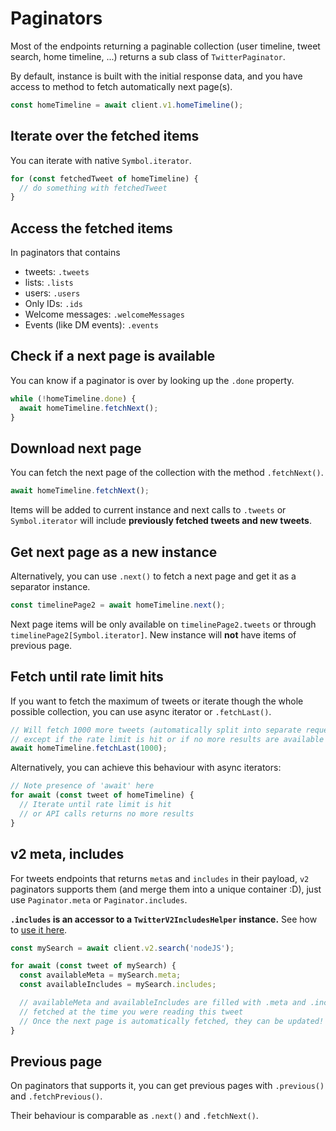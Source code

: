# Paginators

Most of the endpoints returning a paginable collection (user timeline, tweet search, home timeline, ...) returns a sub class of `TwitterPaginator`.

By default, instance is built with the initial response data, and you have access to method to fetch automatically next page(s).
```ts
const homeTimeline = await client.v1.homeTimeline();
```

## Iterate over the fetched items

You can iterate with native `Symbol.iterator`.

```ts
for (const fetchedTweet of homeTimeline) {
  // do something with fetchedTweet
}
```

## Access the fetched items

In paginators that contains
- tweets: `.tweets`
- lists: `.lists`
- users: `.users`
- Only IDs: `.ids`
- Welcome messages: `.welcomeMessages`
- Events (like DM events): `.events`

## Check if a next page is available

You can know if a paginator is over by looking up the `.done` property.

```ts
while (!homeTimeline.done) {
  await homeTimeline.fetchNext();
}
```

## Download next page

You can fetch the next page of the collection with the method `.fetchNext()`.
```ts
await homeTimeline.fetchNext();
```
Items will be added to current instance and next calls to `.tweets` or `Symbol.iterator` will include **previously fetched tweets and new tweets**.

## Get next page as a new instance

Alternatively, you can use `.next()` to fetch a next page and get it as a separator instance.
```ts
const timelinePage2 = await homeTimeline.next();
```
Next page items will be only available on `timelinePage2.tweets` or through `timelinePage2[Symbol.iterator]`. New instance will **not** have items of previous page.

## Fetch until rate limit hits

If you want to fetch the maximum of tweets or iterate though the whole possible collection, you can use async iterator or `.fetchLast()`.

```ts
// Will fetch 1000 more tweets (automatically split into separate requests),
// except if the rate limit is hit or if no more results are available
await homeTimeline.fetchLast(1000);
```

Alternatively, you can achieve this behaviour with async iterators:
```ts
// Note presence of 'await' here
for await (const tweet of homeTimeline) {
  // Iterate until rate limit is hit
  // or API calls returns no more results
}
```

## v2 meta, includes

For tweets endpoints that returns `meta`s and `includes` in their payload, `v2` paginators supports them (and merge them into a unique container :D),
just use `Paginator.meta` or `Paginator.includes`.

**`.includes` is an accessor to a `TwitterV2IncludesHelper` instance.** See how to [use it here](./helpers.md#helpers-for-includes-of-v2-api-responses).

```ts
const mySearch = await client.v2.search('nodeJS');

for await (const tweet of mySearch) {
  const availableMeta = mySearch.meta;
  const availableIncludes = mySearch.includes;

  // availableMeta and availableIncludes are filled with .meta and .includes
  // fetched at the time you were reading this tweet
  // Once the next page is automatically fetched, they can be updated!
}
```

## Previous page

On paginators that supports it, you can get previous pages with `.previous()` and `.fetchPrevious()`.

Their behaviour is comparable as `.next()` and `.fetchNext()`.
